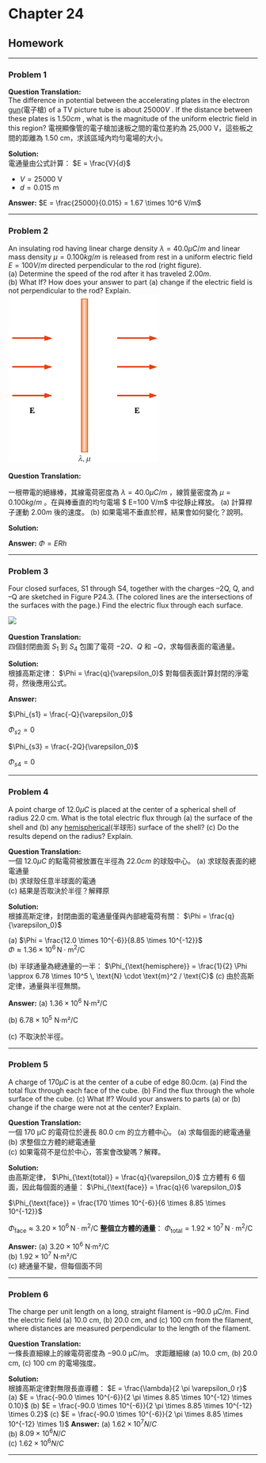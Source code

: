 # Chapter 24  

## Homework

---

### **Problem 1**

**Question Translation:**  
The difference in potential between the accelerating plates in the electron [gun](https://en.wikipedia.org/wiki/Electron_gun)(電子槍) of a TV picture tube is about $25000 V$ . If the distance between these plates is $1.50 cm$ , what is the magnitude of the uniform electric field in this region?
電視顯像管的電子槍加速板之間的電位差約為 25,000 V，這些板之間的距離為 1.50 cm，求該區域內均勻電場的大小。

**Solution:**  
電通量由公式計算：
 $E = \frac{V}{d}$

- $V = 25000$ V  
- $d = 0.015$ m  

**Answer:** $E = \frac{25000}{0.015} = 1.67 \times 10^6 V/m$  

---

### **Problem 2**

An insulating rod having linear charge density $λ = 40.0 μC/m$ and linear mass density $μ = 0.100 kg/m$ is released from rest in a uniform electric field $E = 100 V/m$ directed perpendicular to the rod (right figure).  
(a) Determine the speed of the rod after it has traveled $2.00 m.$  
(b) What If? How does your answer to part (a) change if the electric field is not perpendicular to the rod? Explain.  
![ ](https://raw.githubusercontent.com/tim941008/note/main/resource/ch24_1.png)

**Question Translation:**  

一根帶電的絕緣棒，其線電荷密度為 $λ=40.0 μC/m$ ，線質量密度為 $μ=0.100 kg/m$ 。在與棒垂直的均勻電場 $
E=100 V/m$ 中從靜止釋放。
(a) 計算桿子運動 $2.00 m$ 後的速度。
(b) 如果電場不垂直於桿，結果會如何變化？說明。

**Solution:**  


**Answer:**
$\Phi = E  R h$

---

### **Problem 3**

Four closed surfaces, S1 through S4, together with the charges –2Q, Q, and –Q are sketched in Figure P24.3. (The colored lines are the intersections of the surfaces with the page.) Find the electric flux through each surface.

![ ](https://raw.githubusercontent.com/tim941008/note/main/resource/ch23_2.jpg)

**Question Translation:**  
四個封閉曲面 $S_1$ 到 $S_4$ 包圍了電荷 $-2Q$、$Q$ 和 $-Q$，求每個表面的電通量。

**Solution:**  
根據高斯定律：
 $\Phi = \frac{q}{\varepsilon_0}$
對每個表面計算封閉的淨電荷，然後應用公式。

**Answer:**

 $\Phi_{s1} = \frac{-Q}{\varepsilon_0}$

 $\Phi_{s2} = 0$

 $\Phi_{s3} = \frac{-2Q}{\varepsilon_0}$

 $\Phi_{s4} = 0$

---

### **Problem 4**

A point charge of $12.0 μC$ is placed at the center of a spherical shell of radius 22.0 cm. What is the total electric flux through
(a) the surface of the shell and
(b) any [hemispherical](https://dictionary.cambridge.org/zht/%E8%A9%9E%E5%85%B8/%E8%8B%B1%E8%AA%9E-%E6%BC%A2%E8%AA%9E-%E7%B9%81%E9%AB%94/hemispherical)(半球形) surface of the shell?
(c) Do the results depend on the radius? Explain.

**Question Translation:**  
一個 $12.0 μC$ 的點電荷被放置在半徑為 $22.0 cm$ 的球殼中心。
(a) 求球殼表面的總電通量  
(b) 求球殼任意半球面的電通  
(c) 結果是否取決於半徑？解釋原  

**Solution:**  
根據高斯定律，封閉曲面的電通量僅與內部總電荷有關：
 $\Phi = \frac{q}{\varepsilon_0}$

(a)
 $\Phi = \frac{12.0 \times 10^{-6}}{8.85 \times 10^{-12}}$  
 $\Phi \approx 1.36 \times 10^6 \, \text{N} \cdot \text{m}^2 / \text{C}$  

(b) 半球通量為總通量的一半：
 $\Phi_{\text{hemisphere}} = \frac{1}{2} \Phi \approx 6.78 \times 10^5 \, \text{N} \cdot \text{m}^2 / \text{C}$
(c) 由於高斯定律，通量與半徑無關。

**Answer:**
(a) $1.36 \times 10^6$ N·m²/C

(b) $6.78 \times 10^5$ N·m²/C

(c) 不取決於半徑。

---

### **Problem 5**

A charge of $170 μC$ is at the center of a cube of edge $80.0 cm$.
(a) Find the total flux through each face of the cube.
(b) Find the flux through the whole surface of the cube.
(c) What If? Would your answers to parts (a) or (b) change if the charge were not at the center? Explain.

**Question Translation:**  
一個 170 μC 的電荷位於邊長 80.0 cm 的立方體中心。
(a) 求每個面的總電通量  
(b) 求整個立方體的總電通量  
(c) 如果電荷不是位於中心，答案會改變嗎？解釋。

**Solution:**  
由高斯定律，
 $\Phi_{\text{total}} = \frac{q}{\varepsilon_0}$
立方體有 6 個面，因此每個面的通量：
 $\Phi_{\text{face}} = \frac{q}{6 \varepsilon_0}$

 $\Phi_{\text{face}} = \frac{170 \times 10^{-6}}{6 \times 8.85 \times 10^{-12}}$

 $\Phi_{\text{face}} \approx 3.20 \times 10^6 \, \text{N} \cdot \text{m}^2 / \text{C}$
**整個立方體的通量**：
 $\Phi_{\text{total}} = 1.92 \times 10^7 \, \text{N} \cdot \text{m}^2 / \text{C}$


**Answer:**
 (a) $3.20 \times 10^6$ N·m²/C  
 (b) $1.92 \times 10^7$ N·m²/C  
 (c) 總通量不變，但每個面不同  

---

### **Problem 6**

The charge per unit length on a long, straight filament is –90.0 μC/m. Find the electric field (a) 10.0 cm, (b) 20.0 cm, and (c) 100 cm from the filament, where distances are measured perpendicular to the length of the filament.

**Question Translation:**  
一條長直細線上的線電荷密度為 $-90.0$ μC/m。
求距離細線 (a) 10.0 cm, (b) 20.0 cm, (c) 100 cm 的電場強度。

**Solution:**  
根據高斯定律對無限長直導體：
 $E = \frac{\lambda}{2 \pi \varepsilon_0 r}$
(a) $E = \frac{-90.0 \times 10^{-6}}{2 \pi \times 8.85 \times 10^{-12} \times 0.10}$
(b) $E = \frac{-90.0 \times 10^{-6}}{2 \pi \times 8.85 \times 10^{-12} \times 0.2}$
(c) $E = \frac{-90.0 \times 10^{-6}}{2 \pi \times 8.85 \times 10^{-12} \times 1}$
**Answer:**
(a) $1.62 \times 10^7 N/C$  
(b) $8.09 \times 10^6 N/C$  
(c) $1.62 \times 10^6 N/C$  

---
